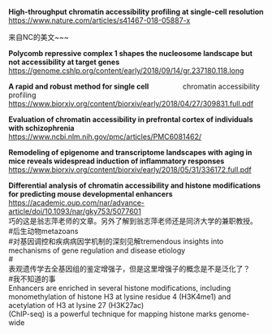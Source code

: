 **High-throughput chromatin accessibility profiling at single-cell resolution**    
https://www.nature.com/articles/s41467-018-05887-x

来自NC的美文~~~ 

**Polycomb repressive complex 1 shapes the nucleosome landscape but not accessibility at target genes**
https://genome.cshlp.org/content/early/2018/09/14/gr.237180.118.long

**A rapid and robust method for single cell**                
chromatin accessibility profiling 
https://www.biorxiv.org/content/biorxiv/early/2018/04/27/309831.full.pdf

**Evaluation of chromatin accessibility in prefrontal cortex of individuals with schizophrenia** 
https://www.ncbi.nlm.nih.gov/pmc/articles/PMC6081462/

**Remodeling of epigenome and transcriptome landscapes with aging in mice reveals widespread induction of inflammatory responses** 
https://www.biorxiv.org/content/biorxiv/early/2018/05/31/336172.full.pdf

**Differential analysis of chromatin accessibility and histone modifications for predicting mouse developmental enhancers**
https://academic.oup.com/nar/advance-article/doi/10.1093/nar/gky753/5077601  
巧的这是翁志萍老师的文章。另外了解到翁志萍老师还是同济大学的兼职教授。    
\#后生动物metazoans  
\#对基因调控和疾病病因学机制的深刻见解tremendous insights into mechanisms of gene regulation and disease etiology  
\#  
表观遗传学去全基因组的鉴定增强子，但是这里增强子的概念是不是泛化了？  
#我不知道的事  
Enhancers are enriched in several histone modifications, including monomethylation of histone H3 at lysine residue 4 (H3K4me1) and acetylation of H3 at lysine 27 (H3K27ac)  
(ChIP-seq) is a powerful technique for mapping histone marks genome-wide
